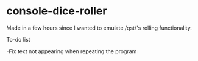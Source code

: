 # console-dice-roller
Made in a few hours since I wanted to emulate /qst/'s rolling functionality. 

To-do list

  -Fix text not appearing when repeating the program
